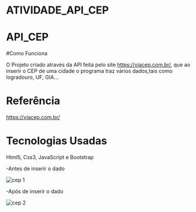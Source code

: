 # ATIVIDADE_API_CEP
# API_CEP

#Como Funciona

O Projeto criado através da API feita pelo site https://viacep.com.br/, que ao inserir o CEP de uma cidade o programa traz vários dados,tais como logradouro, UF, GIA...

# Referência

https://viacep.com.br/

# Tecnologias Usadas

Html5, Css3, JavaScript e Bootstrap

-Antes de inserir o dado

![cep 1](https://user-images.githubusercontent.com/88160139/157450422-1b06df7f-6d2d-4142-aaaa-0ba6bf105ad7.PNG)

-Após de inserir o dado

![cep 2](https://user-images.githubusercontent.com/88160139/157450500-01134145-8790-4ef7-b4f8-338d3f9cc380.PNG)


